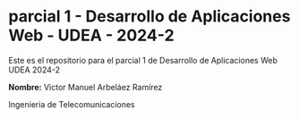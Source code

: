 # parcial 1 - Desarrollo de Aplicaciones Web - UDEA - 2024-2

Este es el repositorio para el parcial 1 de Desarrollo de Aplicaciones Web UDEA 2024-2

**Nombre:** Victor Manuel Arbeláez Ramírez


Ingenieria de Telecomunicaciones
